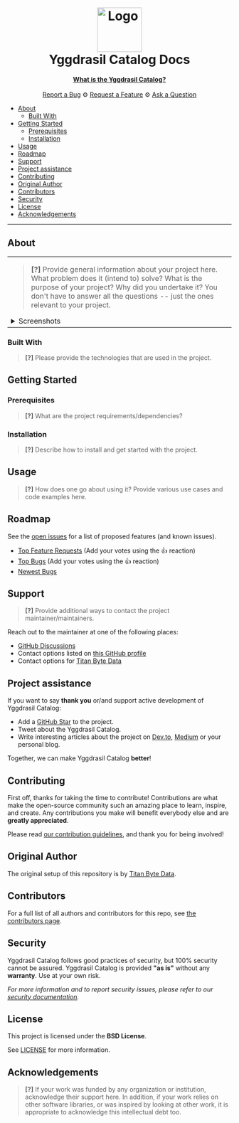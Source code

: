 <h1 align="center">
  <a href="https://github.com/titanbytedata/yggdrasil-catalog-docs">
    <!-- Please provide path to your logo here -->
    <img src="images/logo.svg" alt="Logo" width="100" height="100">
  </a>
  <br />
  Yggdrasil Catalog Docs
</h1>

<div align="center">
  <a href="#about"><strong>What is the Yggdrasil Catalog?</strong></a>
  <br />
  <br />
  <a href="https://github.com/titanbytedata/yggdrasil-catalog-docs/issues/new?assignees=&labels=bug&template=01_BUG_REPORT.md&title=bug%3A+">Report a Bug</a>
  &#9881;
  <a href="https://github.com/titanbytedata/yggdrasil-catalog-docs/issues/new?assignees=&labels=enhancement&template=02_FEATURE_REQUEST.md&title=feat%3A+">Request a Feature</a>
  &#9881;
  <a href="https://github.com/titanbytedata/yggdrasil-catalog-docs/discussions">Ask a Question</a>
</div>

- [About](#about)
  - [Built With](#built-with)
- [Getting Started](#getting-started)
  - [Prerequisites](#prerequisites)
  - [Installation](#installation)
- [Usage](#usage)
- [Roadmap](#roadmap)
- [Support](#support)
- [Project assistance](#project-assistance)
- [Contributing](#contributing)
- [Original Author](#original-author)
- [Contributors](#contributors)
- [Security](#security)
- [License](#license)
- [Acknowledgements](#acknowledgements)

---

## About

<table><tr><td>

> **[?]**
> Provide general information about your project here.
> What problem does it (intend to) solve?
> What is the purpose of your project?
> Why did you undertake it?
> You don't have to answer all the questions -- just the ones relevant to your project.

<details>
<summary>Screenshots</summary>
<br>

> **[?]**
> Please provide your screenshots here.

|                               Home Page                               |                               Login Page                               |
| :-------------------------------------------------------------------: | :--------------------------------------------------------------------: |
| <img src="docs/images/screenshot.png" title="Home Page" width="100%"> | <img src="docs/images/screenshot.png" title="Login Page" width="100%"> |

</details>

</td></tr></table>

### Built With

> **[?]**
> Please provide the technologies that are used in the project.

## Getting Started

### Prerequisites

> **[?]**
> What are the project requirements/dependencies?

### Installation

> **[?]**
> Describe how to install and get started with the project.

## Usage

> **[?]**
> How does one go about using it?
> Provide various use cases and code examples here.

## Roadmap

See the [open issues](https://github.com/titanbytedata/yggdrasil-catalog/issues) for a list of proposed features (and known issues).

- [Top Feature Requests](https://github.com/titanbytedata/yggdrasil-catalog/issues?q=label%3Aenhancement+is%3Aopen+sort%3Areactions-%2B1-desc) (Add your votes using the 👍 reaction)
- [Top Bugs](https://github.com/titanbytedata/yggdrasil-catalog/issues?q=is%3Aissue+is%3Aopen+label%3Abug+sort%3Areactions-%2B1-desc) (Add your votes using the 👍 reaction)
- [Newest Bugs](https://github.com/titanbytedata/yggdrasil-catalog/issues?q=is%3Aopen+is%3Aissue+label%3Abug)

## Support

> **[?]**
> Provide additional ways to contact the project maintainer/maintainers.

Reach out to the maintainer at one of the following places:

- [GitHub Discussions](https://github.com/titanbytedata/yggdrasil-catalog/discussions)
- Contact options listed on [this GitHub profile](https://github.com/titanbytedata)
- Contact options for [Titan Byte Data](https://github.com/titanbytedata)

## Project assistance

If you want to say **thank you** or/and support active development of Yggdrasil Catalog:

- Add a [GitHub Star](https://github.com/titanbytedata/yggdrasil-catalog) to the project.
- Tweet about the Yggdrasil Catalog.
- Write interesting articles about the project on [Dev.to](https://dev.to/), [Medium](https://medium.com/) or your personal blog.

Together, we can make Yggdrasil Catalog **better**!

## Contributing

First off, thanks for taking the time to contribute! Contributions are what make the open-source community such an amazing place to learn, inspire, and create. Any contributions you make will benefit everybody else and are **greatly appreciated**.

Please read [our contribution guidelines](docs/CONTRIBUTING.md), and thank you for being involved!

## Original Author

The original setup of this repository is by [Titan Byte Data](https://github.com/titanbytedata).

## Contributors

For a full list of all authors and contributors for this repo, see [the contributors page](https://github.com/titanbytedata/yggdrasil-catalog/contributors).

## Security

Yggdrasil Catalog follows good practices of security, but 100% security cannot be assured.
Yggdrasil Catalog is provided **"as is"** without any **warranty**. Use at your own risk.

_For more information and to report security issues, please refer to our [security documentation](docs/SECURITY.md)._

## License

This project is licensed under the **BSD License**.

See [LICENSE](LICENSE) for more information.

## Acknowledgements

> **[?]**
> If your work was funded by any organization or institution, acknowledge their support here.
> In addition, if your work relies on other software libraries, or was inspired by looking at other work, it is appropriate to acknowledge this intellectual debt too.
>

